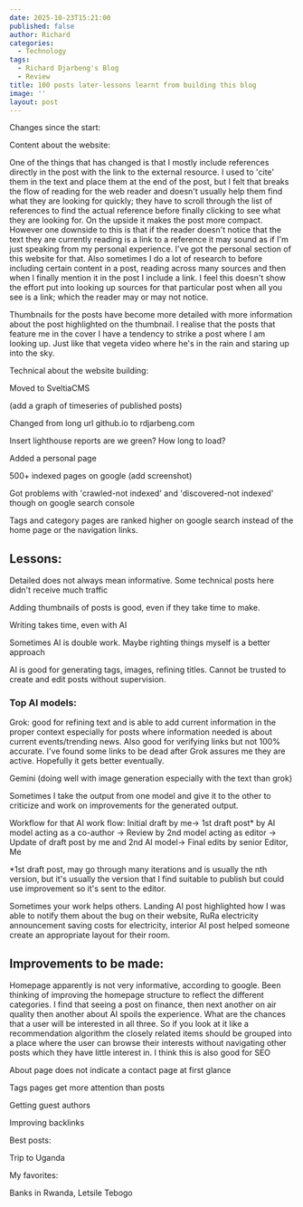 ```yaml
---
date: 2025-10-23T15:21:00
published: false
author: Richard
categories:
  - Technology
tags:
  - Richard Djarbeng's Blog
  - Review
title: 100 posts later-lessons learnt from building this blog
image: ''
layout: post
---
```

Changes since the start:

Content about the website:

One of the things that has changed is that I mostly include references directly in the post with the link to the external resource. I used to 'cite' them in the text and place them at the end of the post, but I felt that breaks the flow of reading for the web reader and doesn't usually help them find what they are looking for quickly; they have to scroll through the list of references to find the actual reference before finally clicking to see what they are looking for. On the upside it makes the post more compact. However one downside to this is that if the reader doesn't notice that the text they are currently reading is a link to a reference it may sound as if I'm just speaking from my personal experience. I've got the personal section of this website for that. Also sometimes I do a lot of research to before including certain content in a post, reading across many sources and then when I finally mention it in the post I include a link. I feel this  doesn't show the effort put into looking up sources for that particular post when all you see is a link; which the reader may or may not notice.

Thumbnails for the posts have become more detailed with more information about the post highlighted on the thumbnail. I realise that the posts that feature me in the cover I have a tendency to strike a post where I am looking up. Just like that vegeta video where he's in the rain and staring up into the sky.

Technical about the website building:

Moved to SveltiaCMS

(add a graph of timeseries of published posts)

Changed from long url github.io to rdjarbeng.com

Insert lighthouse reports are we green? How long to load?

Added a personal page

500+ indexed pages on google (add screenshot)

Got problems with 'crawled-not indexed' and 'discovered-not indexed' though on google search console

Tags and category pages are ranked higher on google search instead of the home page or the navigation links.

## Lessons:

Detailed does not always mean informative. Some technical posts here didn't receive much traffic

Adding thumbnails of posts is good, even if they take time to make. 

Writing takes time, even with AI

Sometimes AI is double work. Maybe righting things myself is a better approach

AI is good for generating tags, images, refining titles. Cannot be trusted to create and edit posts without supervision.

### Top AI models:

Grok: good for refining text and is able to add current information in the proper context especially for posts where information needed is about current events/trending news. Also good for verifying links but not 100% accurate. I've found some links to be dead after Grok assures me they are active. Hopefully it gets better eventually.

Gemini (doing well with image generation especially with the text than grok)

Sometimes I take the output from one model and give it to the other to criticize and work on improvements for the generated output. 

Workflow for that AI work flow: Initial draft by me-> 1st draft post\* by AI model acting as a co-author -> Review by 2nd model acting as editor -> Update of draft post by me and 2nd AI model-> Final edits by senior Editor, Me

\*1st draft post, may go through many iterations and is usually the nth version, but it's usually the version that I find suitable to publish but could use improvement so it's sent to the editor.

Sometimes your work helps others. Landing AI post highlighted how I was able to notify them about the bug on their website,  RuRa electricity announcement saving costs for electricity, interior AI post helped someone create an appropriate layout for their room.

## Improvements to be made:

Homepage apparently is not very informative, according to google. Been thinking of improving the homepage structure to reflect the different categories. I find that seeing a post on finance, then next another on air quality then another about AI spoils the experience. What are the chances that a user will be interested in all three. So if you look at it like a recommendation algorithm the closely related items should be grouped into a place where the user can browse their interests without navigating other posts which they have little interest in. I think this is also good for SEO

About page does not indicate a contact page at first glance

Tags pages get more attention than posts

Getting guest authors

Improving backlinks

Best posts:

Trip to Uganda

My favorites:

Banks in Rwanda, Letsile Tebogo
